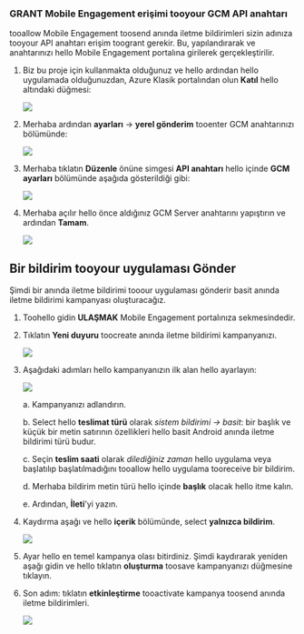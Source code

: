 ### <a name="grant-mobile-engagement-access-tooyour-gcm-api-key"></a>GRANT Mobile Engagement erişimi tooyour GCM API anahtarı
tooallow Mobile Engagement toosend anında iletme bildirimleri sizin adınıza tooyour API anahtarı erişim toogrant gerekir. Bu, yapılandırarak ve anahtarınızı hello Mobile Engagement portalına girilerek gerçekleştirilir.

1. Biz bu proje için kullanmakta olduğunuz ve hello ardından hello uygulamada olduğunuzdan, Azure Klasik portalından olun **Katıl** hello altındaki düğmesi:
   
    ![](./media/mobile-engagement-android-send-push/engage-button.png)
2. Merhaba ardından **ayarları** -> **yerel gönderim** tooenter GCM anahtarınızı bölümünde:
   
    ![](./media/mobile-engagement-android-send-push/engagement-portal.png)
3. Merhaba tıklatın **Düzenle** önüne simgesi **API anahtarı** hello içinde **GCM ayarları** bölümünde aşağıda gösterildiği gibi:
   
    ![](./media/mobile-engagement-android-send-push/native-push-settings.png)
4. Merhaba açılır hello önce aldığınız GCM Server anahtarını yapıştırın ve ardından **Tamam**.
   
    ![](./media/mobile-engagement-android-send-push/api-key.png)

## <a id="send"></a>Bir bildirim tooyour uygulaması Gönder
Şimdi bir anında iletme bildirimi tooour uygulaması gönderir basit anında iletme bildirimi kampanyası oluşturacağız.

1. Toohello gidin **ULAŞMAK** Mobile Engagement portalınıza sekmesindedir.
2. Tıklatın **Yeni duyuru** toocreate anında iletme bildirimi kampanyanızı.
   
    ![](./media/mobile-engagement-android-send-push/new-announcement.png)
3. Aşağıdaki adımları hello kampanyanızın ilk alan hello ayarlayın:
   
    ![](./media/mobile-engagement-android-send-push/campaign-first-params.png)
   
    a. Kampanyanızı adlandırın.
   
    b. Select hello **teslimat türü** olarak *sistem bildirimi -> basit*: bir başlık ve küçük bir metin satırının özellikleri hello basit Android anında iletme bildirimi türü budur.
   
    c. Seçin **teslim saati** olarak *dilediğiniz zaman* hello uygulama veya başlatılıp başlatılmadığını tooallow hello uygulama tooreceive bir bildirim.
   
    d. Merhaba bildirim metin türü hello içinde **başlık** olacak hello itme kalın.
   
    e. Ardından, **İleti**’yi yazın.
4. Kaydırma aşağı ve hello **içerik** bölümünde, select **yalnızca bildirim**.
   
    ![](./media/mobile-engagement-android-send-push/campaign-content.png)
5. Ayar hello en temel kampanya olası bitirdiniz. Şimdi kaydırarak yeniden aşağı gidin ve hello tıklatın **oluşturma** toosave kampanyanızı düğmesine tıklayın.
6. Son adım: tıklatın **etkinleştirme** tooactivate kampanya toosend anında iletme bildirimleri.
   
    ![](./media/mobile-engagement-android-send-push/campaign-activate.png)

